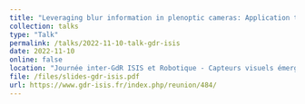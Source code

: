 ```yaml
---
title: "Leveraging blur information in plenoptic cameras: Application to metric depth estimation"
collection: talks
type: "Talk"
permalink: /talks/2022-11-10-talk-gdr-isis
date: 2022-11-10
online: false
location: "Journée inter-GdR ISIS et Robotique - Capteurs visuels émergents pour la robotique, Paris, France"
file: /files/slides-gdr-isis.pdf
url: https://www.gdr-isis.fr/index.php/reunion/484/
---
```

